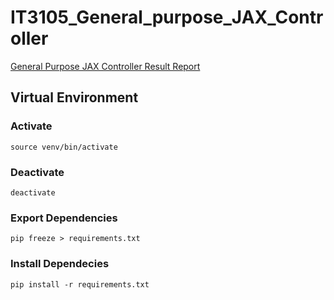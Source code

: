 # IT3105_General_purpose_JAX_Controller

[General Purpose JAX Controller Result Report](General_Purpose_JAX_based_Controller.pdf)

## Virtual Environment

### Activate

`source venv/bin/activate`

### Deactivate

`deactivate`

### Export Dependencies

`pip freeze > requirements.txt`

### Install Dependecies

`pip install -r requirements.txt`
